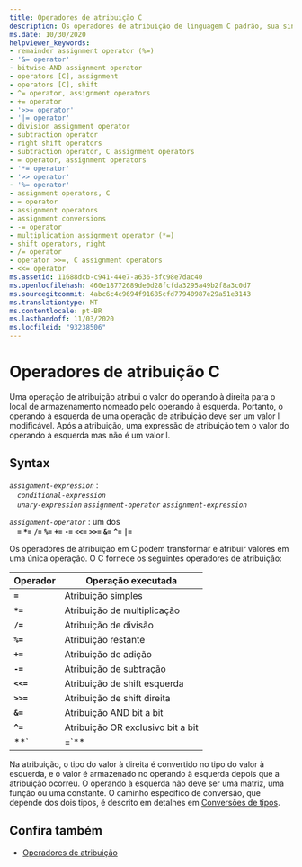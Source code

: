 ```yaml
---
title: Operadores de atribuição C
description: Os operadores de atribuição de linguagem C padrão, sua sintaxe e significado.
ms.date: 10/30/2020
helpviewer_keywords:
- remainder assignment operator (%=)
- '&= operator'
- bitwise-AND assignment operator
- operators [C], assignment
- operators [C], shift
- ^= operator, assignment operators
- += operator
- '>>= operator'
- '|= operator'
- division assignment operator
- subtraction operator
- right shift operators
- subtraction operator, C assignment operators
- = operator, assignment operators
- '*= operator'
- '>> operator'
- '%= operator'
- assignment operators, C
- = operator
- assignment operators
- assignment conversions
- -= operator
- multiplication assignment operator (*=)
- shift operators, right
- /= operator
- operator >>=, C assignment operators
- <<= operator
ms.assetid: 11688dcb-c941-44e7-a636-3fc98e7dac40
ms.openlocfilehash: 460e18772689de0d28fcfda3295a49b2f8a3c0d7
ms.sourcegitcommit: 4abc6c4c9694f91685cfd77940987e29a51e3143
ms.translationtype: MT
ms.contentlocale: pt-BR
ms.lasthandoff: 11/03/2020
ms.locfileid: "93238506"
---
```

# <a name="c-assignment-operators"></a>Operadores de atribuição C

Uma operação de atribuição atribui o valor do operando à direita para o local de armazenamento nomeado pelo operando à esquerda. Portanto, o operando à esquerda de uma operação de atribuição deve ser um valor l modificável. Após a atribuição, uma expressão de atribuição tem o valor do operando à esquerda mas não é um valor l.

## <a name="syntax"></a>Syntax

*`assignment-expression`* :\
&emsp;*`conditional-expression`*\
&emsp;*`unary-expression`* *`assignment-operator`* *`assignment-expression`*

*`assignment-operator`* : um dos<br/>
&emsp;**`=`** **`*=`** **`/=`** **`%=`** **`+=`** **`-=`** **`<<=`** **`>>=`** **`&=`** **`^=`** **`|=`**

Os operadores de atribuição em C podem transformar e atribuir valores em uma única operação. O C fornece os seguintes operadores de atribuição:

|Operador|Operação executada|
|--------------|-------------------------|
|**`=`**|Atribuição simples|
|**`*=`**|Atribuição de multiplicação|
|**`/=`**|Atribuição de divisão|
|**`%=`**|Atribuição restante|
|**`+=`**|Atribuição de adição|
|**`-=`**|Atribuição de subtração|
|**`<<=`**|Atribuição de shift esquerda|
|**`>>=`**|Atribuição de shift direita|
|**`&=`**|Atribuição AND bit a bit|
|**`^=`**|Atribuição OR exclusivo bit a bit|
|**`|=`**|Atribuição OR inclusivo bit a bit|

Na atribuição, o tipo do valor à direita é convertido no tipo do valor à esquerda, e o valor é armazenado no operando à esquerda depois que a atribuição ocorreu. O operando à esquerda não deve ser uma matriz, uma função ou uma constante. O caminho específico de conversão, que depende dos dois tipos, é descrito em detalhes em [Conversões de tipos](../c-language/type-conversions-c.md).

## <a name="see-also"></a>Confira também

- [Operadores de atribuição](../cpp/assignment-operators.md)
